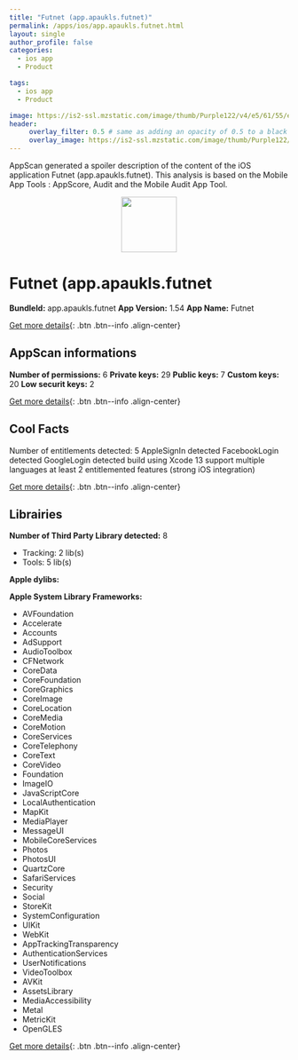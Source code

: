 ```yaml
---
title: "Futnet (app.apaukls.futnet)"
permalink: /apps/ios/app.apaukls.futnet.html
layout: single
author_profile: false
categories: 
  - ios app 
  - Product 

tags: 
  - ios app 
  - Product 

image: https://is2-ssl.mzstatic.com/image/thumb/Purple122/v4/e5/61/55/e5615545-8bf7-f863-e4fe-dfb4b0428a36/AppIcon-1x_U007emarketing-0-7-0-85-220.png/512x512bb.jpg
header: 
     overlay_filter: 0.5 # same as adding an opacity of 0.5 to a black background
     overlay_image: https://is2-ssl.mzstatic.com/image/thumb/Purple122/v4/e5/61/55/e5615545-8bf7-f863-e4fe-dfb4b0428a36/AppIcon-1x_U007emarketing-0-7-0-85-220.png/512x512bb.jpg
---
```

AppScan generated a spoiler description of the content of the iOS application Futnet (app.apaukls.futnet). This analysis is based on the Mobile App Tools : AppScore, Audit and the Mobile Audit App Tool.

  
  
<div style="text-align: center;"><img src="https://is2-ssl.mzstatic.com/image/thumb/Purple122/v4/e5/61/55/e5615545-8bf7-f863-e4fe-dfb4b0428a36/AppIcon-1x_U007emarketing-0-7-0-85-220.png/512x512bb.jpg" width="100" height="100"></div>  
  
# Futnet (app.apaukls.futnet

**BundleId:** app.apaukls.futnet
**App Version:** 1.54
**App Name:** Futnet


[Get more details](/pricing.html){: .btn .btn--info .align-center}  
  
## AppScan informations 

**Number of permissions:** 6
**Private keys:** 29
**Public keys:** 7
**Custom keys:** 20
**Low securit keys:** 2
  
[Get more details](/pricing.html){: .btn .btn--info .align-center}

## Cool Facts

Number of entitlements detected: 5
AppleSignIn detected
FacebookLogin detected
GoogleLogin detected
build using Xcode 13
support multiple languages
at least 2 entitlemented features (strong iOS integration)
  
[Get more details](/pricing.html){: .btn .btn--info .align-center}

## Librairies 
**Number of Third Party Library detected:** 8
- Tracking: 2 lib(s)
- Tools: 5 lib(s)

**Apple dylibs:**


**Apple System Library Frameworks:**
- AVFoundation
- Accelerate
- Accounts
- AdSupport
- AudioToolbox
- CFNetwork
- CoreData
- CoreFoundation
- CoreGraphics
- CoreImage
- CoreLocation
- CoreMedia
- CoreMotion
- CoreServices
- CoreTelephony
- CoreText
- CoreVideo
- Foundation
- ImageIO
- JavaScriptCore
- LocalAuthentication
- MapKit
- MediaPlayer
- MessageUI
- MobileCoreServices
- Photos
- PhotosUI
- QuartzCore
- SafariServices
- Security
- Social
- StoreKit
- SystemConfiguration
- UIKit
- WebKit
- AppTrackingTransparency
- AuthenticationServices
- UserNotifications
- VideoToolbox
- AVKit
- AssetsLibrary
- MediaAccessibility
- Metal
- MetricKit
- OpenGLES


  
[Get more details](/pricing.html){: .btn .btn--info .align-center}

